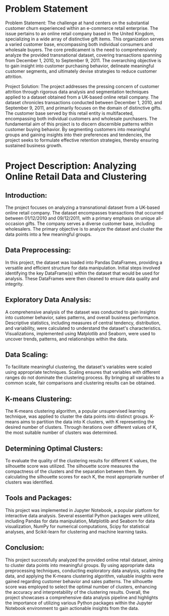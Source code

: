 # Problem Statement

Problem Statement: The challenge at hand centers on the substantial customer churn experienced within an e-commerce retail enterprise. The issue pertains to an online retail company based in the United Kingdom, specializing in a wide array of distinctive gift items. This organization serves a varied customer base, encompassing both individual consumers and wholesale buyers. The core predicament is the need to comprehensively analyze the provided transnational dataset, covering transactions spanning from December 1, 2010, to September 9, 2011. The overarching objective is to gain insight into customer purchasing behavior, delineate meaningful customer segments, and ultimately devise strategies to reduce customer attrition.

Project Solution: The project addresses the pressing concern of customer attrition through rigorous data analysis and segmentation techniques applied to a dataset obtained from a UK-based online retail company. The dataset chronicles transactions conducted between December 1, 2010, and September 9, 2011, and primarily focuses on the domain of distinctive gifts. The customer base served by this retail entity is multifaceted, encompassing both individual customers and wholesale purchasers. The fundamental aim of this project is to discern discernible patterns within customer buying behavior. By segmenting customers into meaningful groups and gaining insights into their preferences and tendencies, the project seeks to formulate effective retention strategies, thereby ensuring sustained business growth.

# Project Description: Analyzing Online Retail Data and Clustering

## Introduction:
The project focuses on analyzing a transnational dataset from a UK-based online retail company. The dataset encompasses transactions that occurred between 01/12/2010 and 09/12/2011, with a primary emphasis on unique all-occasion gifts. The company serves a diverse customer base, including wholesalers. The primary objective is to analyze the dataset and cluster the data points into a few meaningful groups.

## Data Preprocessing:
In this project, the dataset was loaded into Pandas DataFrames, providing a versatile and efficient structure for data manipulation. Initial steps involved identifying the key DataFrame(s) within the dataset that would be used for analysis. These DataFrames were then cleaned to ensure data quality and integrity.

## Exploratory Data Analysis:
A comprehensive analysis of the dataset was conducted to gain insights into customer behavior, sales patterns, and overall business performance. Descriptive statistics, including measures of central tendency, distribution, and variability, were calculated to understand the dataset's characteristics. Visualizations, implemented using Matplotlib and Seaborn, were used to uncover trends, patterns, and relationships within the data.

## Data Scaling:
To facilitate meaningful clustering, the dataset's variables were scaled using appropriate techniques. Scaling ensures that variables with different ranges do not dominate the clustering process. By bringing all variables to a common scale, fair comparisons and clustering results can be obtained.

## K-means Clustering:
The K-means clustering algorithm, a popular unsupervised learning technique, was applied to cluster the data points into distinct groups. K-means aims to partition the data into K clusters, with K representing the desired number of clusters. Through iterations over different values of K, the most suitable number of clusters was determined.

## Determining Optimal Clusters:
To evaluate the quality of the clustering results for different K values, the silhouette score was utilized. The silhouette score measures the compactness of the clusters and the separation between them. By calculating the silhouette scores for each K, the most appropriate number of clusters was identified.

## Tools and Packages:
This project was implemented in Jupyter Notebook, a popular platform for interactive data analysis. Several essential Python packages were utilized, including Pandas for data manipulation, Matplotlib and Seaborn for data visualization, NumPy for numerical computations, Scipy for statistical analyses, and Scikit-learn for clustering and machine learning tasks.

## Conclusion:
This project successfully analyzed the provided online retail dataset, aiming to cluster data points into meaningful groups. By using appropriate data preprocessing techniques, conducting exploratory data analysis, scaling the data, and applying the K-means clustering algorithm, valuable insights were gained regarding customer behavior and sales patterns. The silhouette score was employed to select the optimal number of clusters, enhancing the accuracy and interpretability of the clustering results. Overall, the project showcases a comprehensive data analysis pipeline and highlights the importance of utilizing various Python packages within the Jupyter Notebook environment to gain actionable insights from the data.
